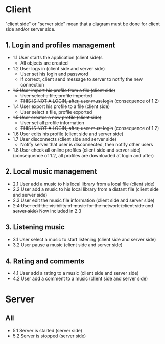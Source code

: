 # Client

"client side" or "server side" mean that a diagram must be done for client side and/or server side.

## 1. Login and profiles management

-   1.1 User starts the application (client side)s
    -   All objects are created
-   1.2 User logs in (client side and server side)
    -   User set his login and password
    -   If correct, client send message to server to notify the new connection
-   ~~1.3 User import his profile from a file (client side)~~
    -   ~~User select a file, profile imported~~
    -   ~~THIS IS NOT A LOGIN, after, user must login~~ (consequence of 1.2)
-   1.4 User export his profile to a file (client side)
    -   User select a file, profile exported
-   ~~1.5 User creates a new profile (client side)~~
    -   ~~User set all profile information~~
    -   ~~THIS IS NOT A LOGIN, after, user must login~~ (consequence of 1.2)
-   1.6 User edits his profile (client side and server side)
-   1.7 User disconnects (client side and server side)
    -   Notify server that user is disconnected, then notify other users
-   ~~1.8 User check all online profiles (client side and server side)~~ (consequence of 1.2, all profiles are downloaded at login and after)

## 2. Local music management

-   2.1 User add a music to his local library from a local file (client side)
-   2.2 User add a music to his local library from a distant file (client side and server side)
-   2.3 User edit the music file information (client side and server side)
-   ~~2.4 User edit the visibility of music for the network (client side and server side)~~ Now included in 2.3

## 3. Listening music

-   3.1 User select a music to start listening (client side and server side)
-   3.2 User pause a music (client side and server side)

## 4. Rating and comments

-   4.1 User add a rating to a music (client side and server side)
-   4.2 User add a comment to a music (client side and server side)

# Server

## All

-   5.1 Server is started (server side)
-   5.2 Server is stopped (server side)
